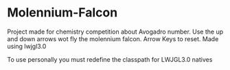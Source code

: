 # Molennium-Falcon
Project made for chemistry competition about Avogadro number. Use the up and down arrows wot fly the molennium falcon. Arrow Keys to reset. Made using lwjgl3.0


To use personally you must redefine the classpath for LWJGL3.0 natives

